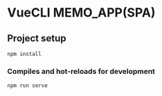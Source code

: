 # VueCLI MEMO_APP(SPA)

## Project setup

```
npm install
```

### Compiles and hot-reloads for development
```
npm run serve
```

